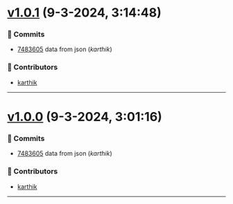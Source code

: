 # [v1.0.1](https://us-east-1.console.aws.amazon.com/codesuite/codecommit/repositories/apf-user-testimonial-card.git/browse/refs/tags/v1.0.1?region=us-east-1) (9-3-2024, 3:14:48)

### 📃 Commits
- [7483605](https://us-east-1.console.aws.amazon.com/codesuite/codecommit/repositories/apf-user-testimonial-card.git/commit/7483605be3335105d5d49f59b77b24cb0c8d5f76?region=us-east-1) data from json (_karthik_)

### 👥 Contributors
- [karthik](mailto:karthik.k@arithaconsulting.com)
***

# [v1.0.0](https://us-east-1.console.aws.amazon.com/codesuite/codecommit/repositories/apf-user-testimonial-card.git/browse/refs/tags/v1.0.0?region=us-east-1) (9-3-2024, 3:01:16)

### 📃 Commits
- [7483605](https://us-east-1.console.aws.amazon.com/codesuite/codecommit/repositories/apf-user-testimonial-card.git/commit/7483605be3335105d5d49f59b77b24cb0c8d5f76?region=us-east-1) data from json (_karthik_)

### 👥 Contributors
- [karthik](mailto:karthik.k@arithaconsulting.com)
***



